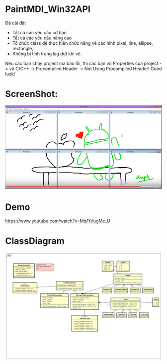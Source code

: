 # PaintMDI_Win32API
Đã cài đặt
+ Tất cả các yêu cầu cơ bản
+ Tất cả các yêu cầu nâng cao
+ Tổ chức class để thực hiện chức năng vẽ các hình pixel, line, ellipse, rectangle,..
+ Không bị tình trạng lag dựt khi vẽ.

Nếu các bạn chạy project mà báo lỗi, thì các bạn vô Properties của project -> vô C/C++ -> Precompiled Header -> Not Using Procompiled Header! Good luck!

# ScreenShot:
![Screenshot PaintMDI](https://raw.githubusercontent.com/hiepxuan2008/PaintMDI_Win32API/master/Screenshot.png)

# Demo
https://www.youtube.com/watch?v=MqFtVugMe_U

# ClassDiagram
![ClassDiagram PaintMDI](https://raw.githubusercontent.com/hiepxuan2008/PaintMDI_Win32API/master/ClassDiagram.png)
